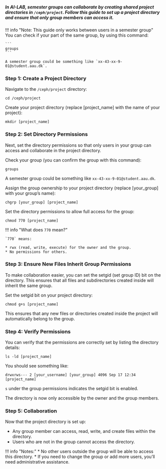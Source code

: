 ##### In AI-LAB, semester groups can collaborate by creating shared project directories in `/ceph/project`. Follow this guide to set up a project directory and ensure that only group members can access it.

!!! info "Note: This guide only works between users in a semester group"
    You can check if your part of the same group, by using this command:
    
    ```
    groups
    ```
    
    A semester group could be something like `xx-43-xx-9-01@student.aau.dk`.


### Step 1: Create a Project Directory
Navigate to the `/ceph/project` directory:

```
cd /ceph/project
```

Create your project directory (replace [project_name] with the name of your project):

```
mkdir [project_name]
```

### Step 2: Set Directory Permissions
Next, set the directory permissions so that only users in your group can access and collaborate in the project directory.

Check your group (you can confirm the group with this command):

```
groups
```

A semester group could be something like `xx-43-xx-9-01@student.aau.dk`.

Assign the group ownership to your project directory (replace [your_group] with your group’s name):

```
chgrp [your_group] [project_name]
```

Set the directory permissions to allow full access for the group:

```
chmod 770 [project_name]
```

!!! info "What does `770` mean?"

    `770` means:

    * rwx (read, write, execute) for the owner and the group.
    * No permissions for others.

### Step 3: Ensure New Files Inherit Group Permissions
To make collaboration easier, you can set the setgid (set group ID) bit on the directory. This ensures that all files and subdirectories created inside will inherit the same group.

Set the setgid bit on your project directory:

```
chmod g+s [project_name]
```

This ensures that any new files or directories created inside the project will automatically belong to the group.

### Step 4: Verify Permissions
You can verify that the permissions are correctly set by listing the directory details:

```
ls -ld [project_name]
```

You should see something like:

```
drwxrws--- 2 [your_username] [your_group] 4096 Sep 17 12:34 [project_name]
```

`s` under the group permissions indicates the setgid bit is enabled.

The directory is now only accessible by the owner and the group members.

### Step 5: Collaboration
Now that the project directory is set up:

* Any group member can access, read, write, and create files within the directory.
* Users who are not in the group cannot access the directory.

!!! info "Notes:"
    * No other users outside the group will be able to access this directory.
    *  If you need to change the group or add more users, you’ll need administrative assistance.
